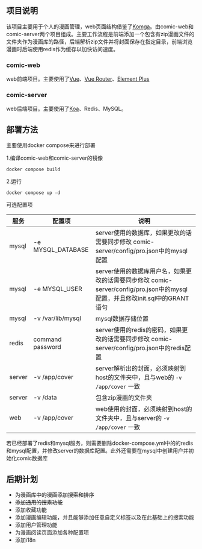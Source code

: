 ## 项目说明
该项目主要用于个人的漫画管理，web页面结构借鉴了[Komga](https://github.com/gotson/komga)。由comic-web和comic-server两个项目组成。主要工作流程是前端添加一个包含有zip漫画文件的文件夹作为漫画库的路径，后端解析zip文件并将封面保存在指定目录，前端浏览漫画时后端使用redis作为缓存以加快访问速度。

### comic-web
web前端项目。主要使用了[Vue](https://vuejs.org/)、[Vue Router](https://router.vuejs.org/)、[Element Plus](https://element-plus.org/)

### comic-server
web后端项目。主要使用了[Koa](https://koajs.com/)、Redis、MySQL。

## 部署方法
主要使用docker compose来进行部署

1.编译comic-web和comic-server的镜像

`docker compose build`

2.运行

`docker compose up -d`

可选配置项

| 服务 | 配置项 | 说明 |
| --- | --- | --- |
| mysql | -e MYSQL_DATABASE | server使用的数据库，如果更改的话需要同步修改 comic-server/config/pro.json中的mysql配置
| mysql | -e MYSQL_USER | server使用的数据库用户名，如果更改的话需要同步修改 comic-server/config/pro.json中的mysql配置，并且修改init.sql中的GRANT语句 |
| mysql | -v /var/lib/mysql | mysql数据存储位置 |
| redis | command password | server使用的redis的密码，如果更改的话需要同步修改 comic-server/config/pro.json中的redis配置 |
| server | -v /app/cover | server解析出的封面，必须映射到host的文件夹中，且与web的 `-v /app/cover` 一致 |
| server | -v /data | 包含zip漫画的文件夹 |
| web | -v /app/cover | web使用的封面，必须映射到host的文件夹中，且与server的 `-v /app/cover` 一致 |

若已经部署了redis和mysql服务，则需要删除docker-compose.yml中的的redis和mysql配置，并修改server的数据库配置。此外还需要在mysql中创建用户并初始化comic数据库

## 后期计划
- ~~为漫画库中的漫画添加搜索和排序~~
- ~~添加通用的搜素功能~~
- 添加收藏功能
- 添加漫画编辑功能，并且能够添加任意自定义标签以及在此基础上的搜索功能
- 添加用户管理功能
- 为漫画阅读页面添加各种配置项
- 添加i18n